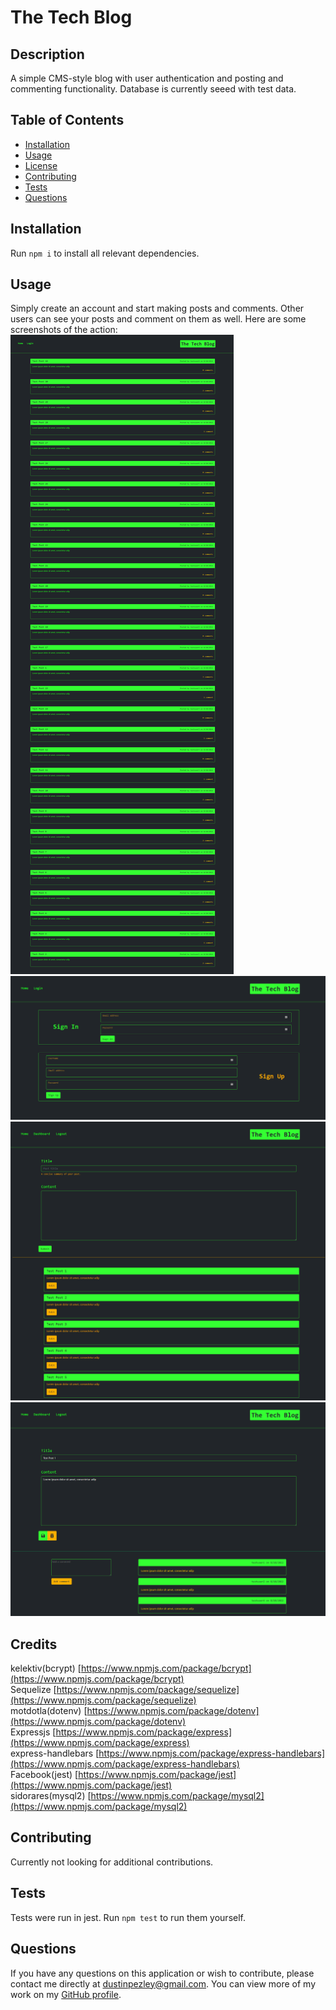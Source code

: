 # The Tech Blog

## Description

A simple CMS-style blog with user authentication and posting and commenting functionality. Database is currently seeed with test data.

## Table of Contents

- [Installation](#installation)
- [Usage](#usage)
- [License](#license)
- [Contributing](#contributing)
- [Tests](#tests)
- [Questions](#questions)

## Installation

Run `npm i` to install all relevant dependencies.

## Usage

Simply create an account and start making posts and comments. Other users can see your posts and comment on them as well.
Here are some screenshots of the action:
![Home image](https://github.com/dustinpezley/the-tech-blog/blob/ab8884ad687da6923cd1a291228d00024da4105d/public/assets/images/intense-headland-04601.herokuapp.com_.png)  
![Login](https://github.com/dustinpezley/the-tech-blog/blob/ab8884ad687da6923cd1a291228d00024da4105d/public/assets/images/intense-headland-04601.herokuapp.com_login.png)  
![Dashboard](https://github.com/dustinpezley/the-tech-blog/blob/ab8884ad687da6923cd1a291228d00024da4105d/public/assets/images/intense-headland-04601.herokuapp.com_dashboard_.png)  
![Eit page with comments](https://github.com/dustinpezley/the-tech-blog/blob/ab8884ad687da6923cd1a291228d00024da4105d/public/assets/images/intense-headland-04601.herokuapp.com_dashboard_edit_1.png)

## Credits

kelektiv(bcrypt) [https://www.npmjs.com/package/bcrypt](https://www.npmjs.com/package/bcrypt)  
Sequelize [https://www.npmjs.com/package/sequelize](https://www.npmjs.com/package/sequelize)  
motdotla(dotenv) [https://www.npmjs.com/package/dotenv](https://www.npmjs.com/package/dotenv)  
Expressjs [https://www.npmjs.com/package/express](https://www.npmjs.com/package/express)  
express-handlebars [https://www.npmjs.com/package/express-handlebars](https://www.npmjs.com/package/express-handlebars)  
Facebook(jest) [https://www.npmjs.com/package/jest](https://www.npmjs.com/package/jest)  
sidorares(mysql2) [https://www.npmjs.com/package/mysql2](https://www.npmjs.com/package/mysql2)

## Contributing

Currently not looking for additional contributions.

## Tests

Tests were run in jest. Run `npm test` to run them yourself.

## Questions

If you have any questions on this application or wish to contribute, please contact me directly at dustinpezley@gmail.com.
You can view more of my work on my [GitHub profile](https://github.com/dustinpezley).
